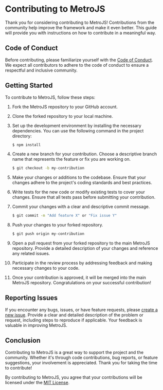 

# Contributing to MetroJS

Thank you for considering contributing to MetroJS! Contributions from the community help improve the framework and make it even better. This guide will provide you with instructions on how to contribute in a meaningful way.

## Code of Conduct

Before contributing, please familiarize yourself with the [Code of Conduct](CODE_OF_CONDUCT.md). We expect all contributors to adhere to the code of conduct to ensure a respectful and inclusive community.

## Getting Started

To contribute to MetroJS, follow these steps:

1. Fork the MetroJS repository to your GitHub account.
2. Clone the forked repository to your local machine.
3. Set up the development environment by installing the necessary dependencies. You can use the following command in the project directory:

   ```bash
   $ npm install
   ```

4. Create a new branch for your contribution. Choose a descriptive branch name that represents the feature or fix you are working on.

   ```bash
   $ git checkout -b my-contribution
   ```

5. Make your changes or additions to the codebase. Ensure that your changes adhere to the project's coding standards and best practices.

6. Write tests for the new code or modify existing tests to cover your changes. Ensure that all tests pass before submitting your contribution.

7. Commit your changes with a clear and descriptive commit message.

   ```bash
   $ git commit -m "Add feature X" or "Fix issue Y"
   ```

8. Push your changes to your forked repository.

   ```bash
   $ git push origin my-contribution
   ```

9. Open a pull request from your forked repository to the main MetroJS repository. Provide a detailed description of your changes and reference any related issues.

10. Participate in the review process by addressing feedback and making necessary changes to your code.

11. Once your contribution is approved, it will be merged into the main MetroJS repository. Congratulations on your successful contribution!

## Reporting Issues

If you encounter any bugs, issues, or have feature requests, please [create a new issue](https://github.com/your-username/metrojs/issues). Provide a clear and detailed description of the problem or request, including steps to reproduce if applicable. Your feedback is valuable in improving MetroJS.

## Conclusion

Contributing to MetroJS is a great way to support the project and the community. Whether it's through code contributions, bug reports, or feature suggestions, your involvement is appreciated. Thank you for taking the time to contribute!

By contributing to MetroJS, you agree that your contributions will be licensed under the [MIT License](LICENSE).
```
